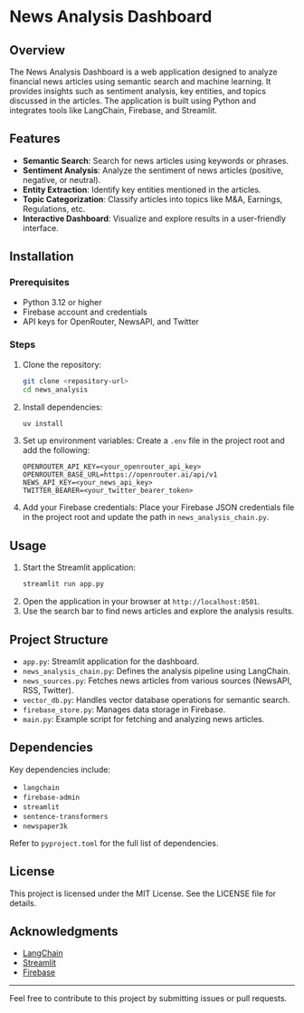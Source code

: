 # News Analysis Dashboard

## Overview
The News Analysis Dashboard is a web application designed to analyze financial news articles using semantic search and machine learning. It provides insights such as sentiment analysis, key entities, and topics discussed in the articles. The application is built using Python and integrates tools like LangChain, Firebase, and Streamlit.

## Features
- **Semantic Search**: Search for news articles using keywords or phrases.
- **Sentiment Analysis**: Analyze the sentiment of news articles (positive, negative, or neutral).
- **Entity Extraction**: Identify key entities mentioned in the articles.
- **Topic Categorization**: Classify articles into topics like M&A, Earnings, Regulations, etc.
- **Interactive Dashboard**: Visualize and explore results in a user-friendly interface.

## Installation

### Prerequisites
- Python 3.12 or higher
- Firebase account and credentials
- API keys for OpenRouter, NewsAPI, and Twitter

### Steps
1. Clone the repository:
   ```bash
   git clone <repository-url>
   cd news_analysis
   ```
2. Install dependencies:
   ```bash
   uv install
   ```
3. Set up environment variables:
   Create a `.env` file in the project root and add the following:
   ```env
   OPENROUTER_API_KEY=<your_openrouter_api_key>
   OPENROUTER_BASE_URL=https://openrouter.ai/api/v1
   NEWS_API_KEY=<your_news_api_key>
   TWITTER_BEARER=<your_twitter_bearer_token>
   ```
4. Add your Firebase credentials:
   Place your Firebase JSON credentials file in the project root and update the path in `news_analysis_chain.py`.

## Usage
1. Start the Streamlit application:
   ```bash
   streamlit run app.py
   ```
2. Open the application in your browser at `http://localhost:8501`.
3. Use the search bar to find news articles and explore the analysis results.

## Project Structure
- `app.py`: Streamlit application for the dashboard.
- `news_analysis_chain.py`: Defines the analysis pipeline using LangChain.
- `news_sources.py`: Fetches news articles from various sources (NewsAPI, RSS, Twitter).
- `vector_db.py`: Handles vector database operations for semantic search.
- `firebase_store.py`: Manages data storage in Firebase.
- `main.py`: Example script for fetching and analyzing news articles.

## Dependencies
Key dependencies include:
- `langchain`
- `firebase-admin`
- `streamlit`
- `sentence-transformers`
- `newspaper3k`

Refer to `pyproject.toml` for the full list of dependencies.

## License
This project is licensed under the MIT License. See the LICENSE file for details.

## Acknowledgments
- [LangChain](https://langchain.com/)
- [Streamlit](https://streamlit.io/)
- [Firebase](https://firebase.google.com/)

---
Feel free to contribute to this project by submitting issues or pull requests.